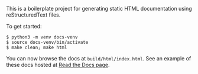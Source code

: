 This is a boilerplate project for generating static HTML documentation 
using reStructuredText files.

To get started:

```
$ python3 -m venv docs-venv
$ source docs-venv/bin/activate
$ make clean; make html
```

You can now browse the docs at `build/html/index.html`.
See an example of these docs hosted at [Read the Docs page](https://rst-docs-boilerplate.readthedocs.io/en/latest/).
